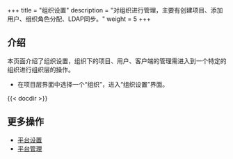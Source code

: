 +++
title = "组织设置"
description = "对组织进行管理，主要有创建项目、添加用户、组织角色分配、LDAP同步。"
weight = 5
+++

## 介绍
  
本页面介绍了组织设置，组织下的项目、用户、客户端的管理需进入到一个特定的组织进行组织层的操作。

- 在项目层界面中选择一个“组织”，进入“组织设置”界面。


{{< docdir >}}

## 更多操作

- [平台设置](..//platform)
- [平台管理](../../platform-management)